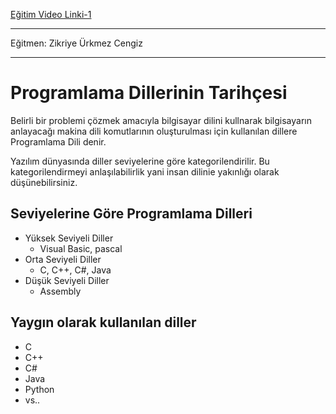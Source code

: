 [Eğitim Video Linki-1](https://www.youtube.com/watch?v=pF4NIyV6rQk)

---

Eğitmen: Zikriye Ürkmez Cengiz

---

# Programlama Dillerinin Tarihçesi
Belirli bir problemi çözmek amacıyla bilgisayar dilini kullnarak bilgisayarın anlayacağı makina dili komutlarının oluşturulması için kullanılan dillere Programlama Dili denir.

Yazılım dünyasında diller seviyelerine göre kategorilendirilir. Bu kategorilendirmeyi anlaşılabilirlik yani insan dilinie yakınlığı olarak düşünebilirsiniz.

## Seviyelerine Göre Programlama Dilleri

* Yüksek Seviyeli Diller
    * Visual Basic, pascal
* Orta Seviyeli Diller
    * C, C++, C#, Java
* Düşük Seviyeli Diller
    * Assembly

## Yaygın olarak kullanılan diller

* C
* C++
* C#
* Java
* Python
* vs..